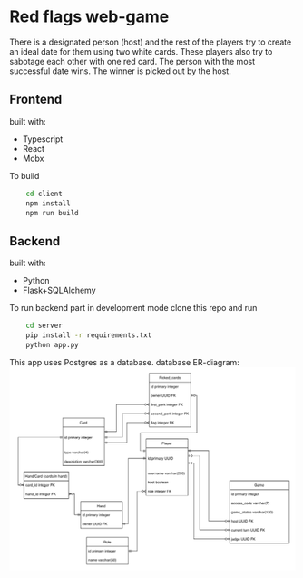# Red flags web-game

There is a designated person (host) and the rest of the players try to create an ideal date for them using two white cards.
These players also try to sabotage each other with one red card. The person with the most successful date wins. The winner is picked out by the host.

## Frontend 

built with:
- Typescript
- React
- Mobx

To build

```bash
    cd client
    npm install
    npm run build
```

## Backend 
built with:
- Python
- Flask+SQLAlchemy

To run backend part in development mode clone this repo and run

```bash
    cd server
    pip install -r requirements.txt
    python app.py
```

This app uses Postgres as a database. 
database ER-diagram:
![ER-model](https://github.com/SilvioJPEG/redflags-webgame/blob/main/server/redflags_db.png?raw=true)
